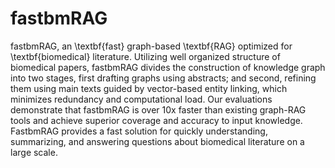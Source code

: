 # fastbmRAG
fastbmRAG, an \textbf{fast} graph-based \textbf{RAG}  optimized for \textbf{biomedical} literature. Utilizing well organized structure of biomedical papers, fastbmRAG divides the construction of knowledge graph into two stages, first drafting graphs using abstracts; and second, refining them using main texts guided by vector-based entity linking, which minimizes redundancy and computational load. Our evaluations demonstrate that fastbmRAG is over 10x faster than existing graph-RAG tools and achieve superior coverage and accuracy to input knowledge. FastbmRAG provides a fast solution for quickly understanding, summarizing, and answering questions about biomedical literature on a large scale.
